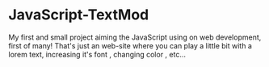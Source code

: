 # JavaScript-TextMod
My first and small project aiming the JavaScript using on web development, first of many!
That's just an web-site where you can play a little bit with a lorem text, increasing it's font , changing color , etc...

